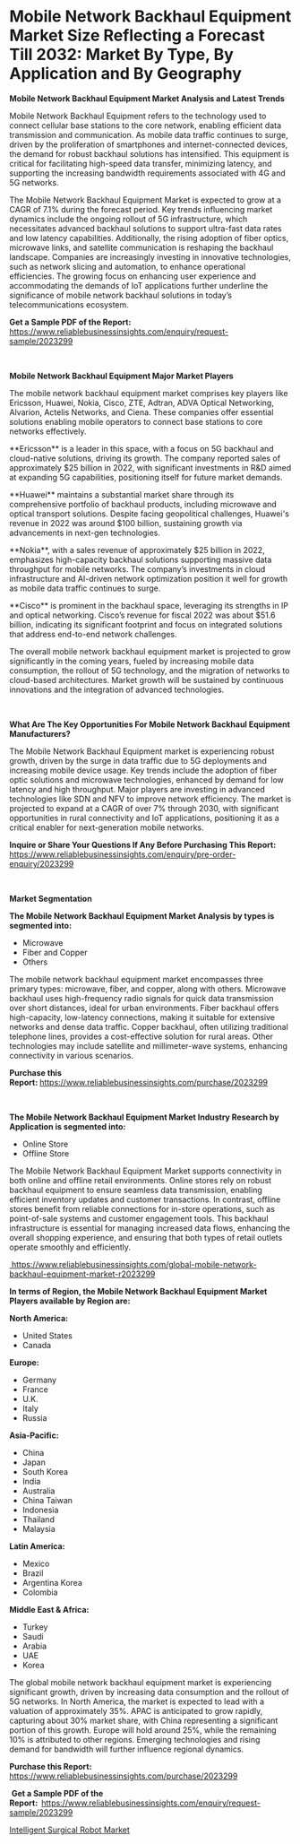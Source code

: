 <p><h1>Mobile Network Backhaul Equipment Market Size Reflecting a Forecast Till 2032: Market By Type, By Application and By Geography</h1></p><p><strong>Mobile Network Backhaul Equipment Market Analysis and Latest Trends</strong></p>
<p><p>Mobile Network Backhaul Equipment refers to the technology used to connect cellular base stations to the core network, enabling efficient data transmission and communication. As mobile data traffic continues to surge, driven by the proliferation of smartphones and internet-connected devices, the demand for robust backhaul solutions has intensified. This equipment is critical for facilitating high-speed data transfer, minimizing latency, and supporting the increasing bandwidth requirements associated with 4G and 5G networks.</p><p>The Mobile Network Backhaul Equipment Market is expected to grow at a CAGR of 7.1% during the forecast period. Key trends influencing market dynamics include the ongoing rollout of 5G infrastructure, which necessitates advanced backhaul solutions to support ultra-fast data rates and low latency capabilities. Additionally, the rising adoption of fiber optics, microwave links, and satellite communication is reshaping the backhaul landscape. Companies are increasingly investing in innovative technologies, such as network slicing and automation, to enhance operational efficiencies. The growing focus on enhancing user experience and accommodating the demands of IoT applications further underline the significance of mobile network backhaul solutions in today’s telecommunications ecosystem.</p></p>
<p><strong>Get a Sample PDF of the Report:&nbsp;</strong> <a href="https://www.reliablebusinessinsights.com/enquiry/request-sample/2023299?utm_campaign=3148&utm_medium=2&utm_source=Github&utm_content=ia&utm_term=29032025&utm_id=mobile-network-backhaul-equipment">https://www.reliablebusinessinsights.com/enquiry/request-sample/2023299</a></p>
<p>&nbsp;</p>
<p><strong>Mobile Network Backhaul Equipment Major Market Players</strong></p>
<p><p>The mobile network backhaul equipment market comprises key players like Ericsson, Huawei, Nokia, Cisco, ZTE, Adtran, ADVA Optical Networking, Alvarion, Actelis Networks, and Ciena. These companies offer essential solutions enabling mobile operators to connect base stations to core networks effectively.</p><p>**Ericsson** is a leader in this space, with a focus on 5G backhaul and cloud-native solutions, driving its growth. The company reported sales of approximately $25 billion in 2022, with significant investments in R&D aimed at expanding 5G capabilities, positioning itself for future market demands.</p><p>**Huawei** maintains a substantial market share through its comprehensive portfolio of backhaul products, including microwave and optical transport solutions. Despite facing geopolitical challenges, Huawei's revenue in 2022 was around $100 billion, sustaining growth via advancements in next-gen technologies.</p><p>**Nokia**, with a sales revenue of approximately $25 billion in 2022, emphasizes high-capacity backhaul solutions supporting massive data throughput for mobile networks. The company’s investments in cloud infrastructure and AI-driven network optimization position it well for growth as mobile data traffic continues to surge.</p><p>**Cisco** is prominent in the backhaul space, leveraging its strengths in IP and optical networking. Cisco’s revenue for fiscal 2022 was about $51.6 billion, indicating its significant footprint and focus on integrated solutions that address end-to-end network challenges.</p><p>The overall mobile network backhaul equipment market is projected to grow significantly in the coming years, fueled by increasing mobile data consumption, the rollout of 5G technology, and the migration of networks to cloud-based architectures. Market growth will be sustained by continuous innovations and the integration of advanced technologies.</p></p>
<p>&nbsp;</p>
<p><strong>What Are The Key Opportunities For Mobile Network Backhaul Equipment Manufacturers?</strong></p>
<p><p>The Mobile Network Backhaul Equipment market is experiencing robust growth, driven by the surge in data traffic due to 5G deployments and increasing mobile device usage. Key trends include the adoption of fiber optic solutions and microwave technologies, enhanced by demand for low latency and high throughput. Major players are investing in advanced technologies like SDN and NFV to improve network efficiency. The market is projected to expand at a CAGR of over 7% through 2030, with significant opportunities in rural connectivity and IoT applications, positioning it as a critical enabler for next-generation mobile networks.</p></p>
<p><strong>Inquire or Share Your Questions If Any Before Purchasing This Report:</strong> <a href="https://www.reliablebusinessinsights.com/enquiry/pre-order-enquiry/2023299?utm_campaign=3148&utm_medium=2&utm_source=Github&utm_content=ia&utm_term=29032025&utm_id=mobile-network-backhaul-equipment">https://www.reliablebusinessinsights.com/enquiry/pre-order-enquiry/2023299</a></p>
<p>&nbsp;</p>
<p><strong>Market Segmentation</strong></p>
<p><strong>The Mobile Network Backhaul Equipment Market Analysis by types is segmented into:</strong></p>
<p><ul><li>Microwave</li><li>Fiber and Copper</li><li>Others</li></ul></p>
<p><p>The mobile network backhaul equipment market encompasses three primary types: microwave, fiber, and copper, along with others. Microwave backhaul uses high-frequency radio signals for quick data transmission over short distances, ideal for urban environments. Fiber backhaul offers high-capacity, low-latency connections, making it suitable for extensive networks and dense data traffic. Copper backhaul, often utilizing traditional telephone lines, provides a cost-effective solution for rural areas. Other technologies may include satellite and millimeter-wave systems, enhancing connectivity in various scenarios.</p></p>
<p><strong>Purchase this Report:&nbsp;</strong><a href="https://www.reliablebusinessinsights.com/purchase/2023299?utm_campaign=3148&utm_medium=2&utm_source=Github&utm_content=ia&utm_term=29032025&utm_id=mobile-network-backhaul-equipment">https://www.reliablebusinessinsights.com/purchase/2023299</a></p>
<p>&nbsp;</p>
<p><strong>The Mobile Network Backhaul Equipment Market Industry Research by Application is segmented into:</strong></p>
<p><ul><li>Online Store</li><li>Offline Store</li></ul></p>
<p><p>The Mobile Network Backhaul Equipment Market supports connectivity in both online and offline retail environments. Online stores rely on robust backhaul equipment to ensure seamless data transmission, enabling efficient inventory updates and customer transactions. In contrast, offline stores benefit from reliable connections for in-store operations, such as point-of-sale systems and customer engagement tools. This backhaul infrastructure is essential for managing increased data flows, enhancing the overall shopping experience, and ensuring that both types of retail outlets operate smoothly and efficiently.</p></p>
<p><a href="https://www.reliablebusinessinsights.com/global-mobile-network-backhaul-equipment-market-r2023299?utm_campaign=3148&utm_medium=2&utm_source=Github&utm_content=ia&utm_term=29032025&utm_id=mobile-network-backhaul-equipment">&nbsp;https://www.reliablebusinessinsights.com/global-mobile-network-backhaul-equipment-market-r2023299</a></p>
<p><strong>In terms of Region, the Mobile Network Backhaul Equipment Market Players available by Region are:</strong></p>
<p>
    <p> <strong> North America: </strong>
        <ul>
            <li>United States</li>
            <li>Canada</li>
        </ul>
        </p> 
    <p> <strong> Europe: </strong>
        <ul>
            <li>Germany</li>
            <li>France</li>
            <li>U.K.</li>
            <li>Italy</li>
            <li>Russia</li>
        </ul>
        </p> 
    <p> <strong> Asia-Pacific: </strong>
        <ul>
            <li>China</li>
            <li>Japan</li>
            <li>South Korea</li>
            <li>India</li>
            <li>Australia</li>
            <li>China Taiwan</li>
            <li>Indonesia</li>
            <li>Thailand</li>
            <li>Malaysia</li>
        </ul>
        </p> 
    <p> <strong> Latin America: </strong>
        <ul>
            <li>Mexico</li>
            <li>Brazil</li>
            <li>Argentina Korea</li>
            <li>Colombia</li>
        </ul>
        </p> 
    <p> <strong> Middle East & Africa: </strong>
        <ul>
            <li>Turkey</li>
            <li>Saudi</li>
            <li>Arabia</li>
            <li>UAE</li>
            <li>Korea</li>
        </ul>
    </p>
    </p>
<p><p>The global mobile network backhaul equipment market is experiencing significant growth, driven by increasing data consumption and the rollout of 5G networks. In North America, the market is expected to lead with a valuation of approximately 35%. APAC is anticipated to grow rapidly, capturing about 30% market share, with China representing a significant portion of this growth. Europe will hold around 25%, while the remaining 10% is attributed to other regions. Emerging technologies and rising demand for bandwidth will further influence regional dynamics.</p></p>
<p><strong>Purchase this Report: </strong><a href="https://www.reliablebusinessinsights.com/purchase/2023299?utm_campaign=3148&utm_medium=2&utm_source=Github&utm_content=ia&utm_term=29032025&utm_id=mobile-network-backhaul-equipment">https://www.reliablebusinessinsights.com/purchase/2023299</a></p>
<p>&nbsp;<strong>Get a Sample PDF of the Report:&nbsp;&nbsp;</strong><a href="https://www.reliablebusinessinsights.com/enquiry/request-sample/2023299?utm_campaign=3148&utm_medium=2&utm_source=Github&utm_content=ia&utm_term=29032025&utm_id=mobile-network-backhaul-equipment">https://www.reliablebusinessinsights.com/enquiry/request-sample/2023299</a></p>
<p><strong></strong></p>
<p><p><a href="https://github.com/voetzeszuh/Market-Research-Report-List-1/blob/main/intelligent-surgical-robot-market.md?utm_campaign=3148&utm_medium=2&utm_source=Github&utm_content=ia&utm_term=29032025&utm_id=mobile-network-backhaul-equipment">Intelligent Surgical Robot Market</a></p></p>